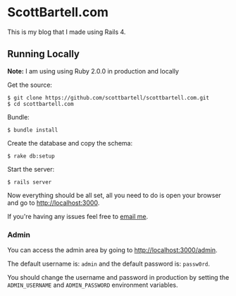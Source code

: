 # ScottBartell.com

This is my blog that I made using Rails 4.

## Running Locally
**Note:** I am using using Ruby 2.0.0 in production and locally

Get the source:

    $ git clone https://github.com/scottbartell/scottbartell.com.git
    $ cd scottbartell.com
    
Bundle:

    $ bundle install
    
Create the database and copy the schema:
    
    $ rake db:setup
    
Start the server:

    $ rails server
    
Now everything should be all set, all you need to do is open your browser and go to <http://localhost:3000>.

If you're having any issues feel free to [email me](mailto:me@scottbartell.com).
    
### Admin

You can access the admin area by going to <http://localhost:3000/admin>.

The default username is: `admin` and the default password is: `passw0rd`.

You should change the username and password in production by setting the `ADMIN_USERNAME` and `ADMIN_PASSWORD` environment variables.
